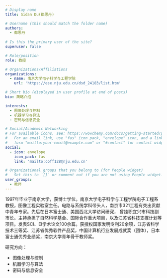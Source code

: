 ```yaml
---
# Display name
title: Sidan Du(都思丹)

# Username (this should match the folder name)
authors:
  - 都思丹
  
# Is this the primary user of the site?
superuser: false

# Role/position
role: 教授

# Organizations/Affiliations
organizations:
  - name: 南京大学电子科学与工程学院
    url: 'https://ese.nju.edu.cn/dsd_24183/list.htm'

# Short bio (displayed in user profile at end of posts)
bio: 简略介绍

interests:
  - 图像处理与控制
  - 机器学习与算法
  - 密码与信息安全

# Social/Academic Networking
# For available icons, see: https://wowchemy.com/docs/getting-started/page-builder/#icons
#   For an email link, use "fas" icon pack, "envelope" icon, and a link in the
#   form "mailto:your-email@example.com" or "#contact" for contact widget.
social:
  - icon: envelope
    icon_pack: fas
    link: 'mailto:coff128@nju.edu.cn'

# Organizational groups that you belong to (for People widget)
#   Set this to `[]` or comment out if you are not using People widget.
user_groups:
  - 教师
---
```


1997年毕业于南京大学，获博士学位。南京大学电子科学与工程学院电子工程系教授，图像工程实验室主任。电路与系统学科带头人，南京市321工程有突出贡献中青年专家。先后在日本富士通、美国西北大学访问研究， 曾挂职宜兴市科技副市长。主持承担了自然科学基金、国际合作重大项目，以及江苏省科技支撑计划等项目。发表SCI、EI学术论文100余篇。获授权国家发明专利20余项，江苏省科学技术三等奖、江苏省优秀软件产品奖，中国计算机行业发展成就奖（团体），日本富士通优秀业绩奖，南京大学青年骨干教师奖。

研究方向：
  - 图像处理与控制
  - 机器学习与算法
  - 密码与信息安全
